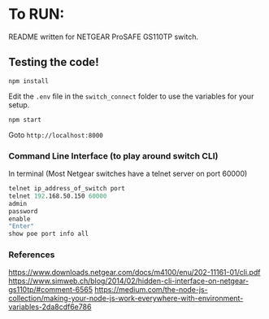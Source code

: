 # To RUN:
README written for NETGEAR ProSAFE GS110TP switch.

## Testing the code!

```npm install```

Edit the  ```.env``` file in the ```switch_connect``` folder to use the variables for your setup.

```npm start```

Goto ```http://localhost:8000```


### Command Line Interface (to play around switch CLI)

In terminal (Most Netgear switches have a telnet server on port 60000)

```s
telnet ip_address_of_switch port
telnet 192.168.50.150 60000
admin
password
enable
"Enter"
show poe port info all
```


### References
https://www.downloads.netgear.com/docs/m4100/enu/202-11161-01/cli.pdf
https://www.simweb.ch/blog/2014/02/hidden-cli-interface-on-netgear-gs110tp/#comment-6565
https://medium.com/the-node-js-collection/making-your-node-js-work-everywhere-with-environment-variables-2da8cdf6e786 